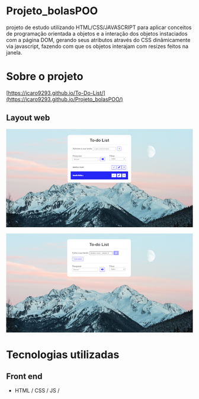 # Projeto_bolasPOO
projeto de estudo utilizando HTML/CSS/JAVASCRIPT para aplicar conceitos de programação orientada a objetos e a interação dos objetos instaciados com a página DOM, gerando seus atributos através do CSS dinâmicamente via javascript, fazendo com que os objetos interajam com resizes feitos na janela.

# Sobre o projeto

[https://icaro9293.github.io/To-Do-List/](https://icaro9293.github.io/Projeto_bolasPOO/)

## Layout web
![Web 1](https://github.com/icaro9293/To-Do-List/blob/main/img/desktop1.png?raw=true)

![Web 2](https://github.com/icaro9293/To-Do-List/blob/main/img/desktop2.png?raw=true)


# Tecnologias utilizadas
## Front end
- HTML / CSS / JS /
